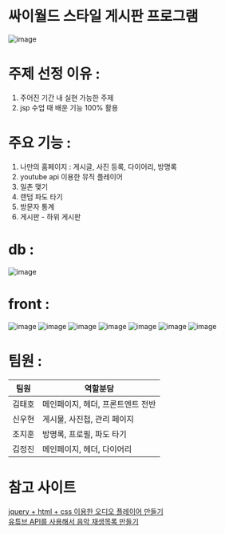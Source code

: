 # 싸이월드 스타일 게시판 프로그램 

![image](https://user-images.githubusercontent.com/30681841/146957822-e1283865-fa68-40f6-858b-d6a2a6610689.png)


# 주제 선정 이유 : 

1. 주어진 기간 내 실현 가능한 주제
2. jsp 수업 때 배운 기능 100% 활용

# 주요 기능 : 

1. 나만의 홈페이지 : 게시글, 사진 등록, 다이어리, 방명록 
2. youtube api 이용한 뮤직 플레이어
3. 일촌 맺기
4. 랜덤 파도 타기
5. 방문자 통계 
6. 게시판 - 하위 게시판


# db : 
![image](https://user-images.githubusercontent.com/30681841/147034604-8ed8d348-ccb8-40aa-a013-a732d7354124.png)

# front : 
![image](https://user-images.githubusercontent.com/30681841/146956318-b92a322e-a44e-4814-88a2-274f0d8481e5.png)
![image](https://user-images.githubusercontent.com/30681841/146957186-946f5be4-f2d4-4c7d-a7d7-0c0b1609f66f.png)
![image](https://user-images.githubusercontent.com/30681841/146957216-4e5074d8-bf69-4f2a-a68f-290d2ca65d43.png)
![image](https://user-images.githubusercontent.com/30681841/146957265-f0f52806-8c33-4199-8cc7-cff9d22df0b8.png)
![image](https://user-images.githubusercontent.com/30681841/146957338-ad77fa70-1687-48ba-81d2-a8013bb3bd1c.png)
![image](https://user-images.githubusercontent.com/30681841/146957359-f49e9b20-3f2f-433c-8df2-cc5b6e2eba2e.png)
![image](https://user-images.githubusercontent.com/30681841/146957376-ee86e44c-6296-4c60-bd7d-b8e60d742955.png)

# 팀원 : 

팀원 | 역할분담 |
--- | --- |
김태호 | 메인페이지, 헤더, 프론트엔트 전반 |                  
신우현 | 게시물, 사진첩, 관리 페이지 |
조지훈 | 방명록, 프로필, 파도 타기 |
김정진 | 메인페이지, 헤더, 다이어리 |

# 참고 사이트 

[jquery + html + css 이용한 오디오 플레이어 만들기](https://taengsweb.tistory.com/32)   
[유튜브 API를 사용해서 음악 재생목록 만들기](https://jdh5202.tistory.com/450)   

